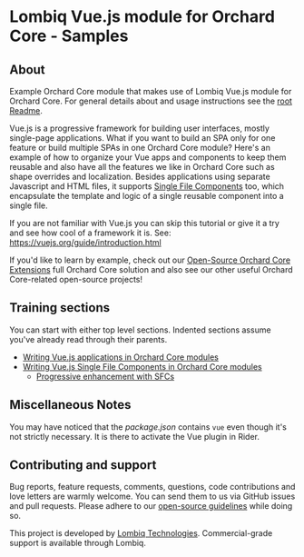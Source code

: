 # Lombiq Vue.js module for Orchard Core - Samples

## About

Example Orchard Core module that makes use of Lombiq Vue.js module for Orchard Core. For general details about and usage instructions see the [root Readme](../Readme.md).

Vue.js is a progressive framework for building user interfaces, mostly single-page applications. What if you want to build an SPA only for one feature or build multiple SPAs in one Orchard Core module? Here's an example of how to organize your Vue apps and components to keep them reusable and also have all the features we like in Orchard Core such as shape overrides and localization. Besides applications using separate Javascript and HTML files, it supports [Single File Components](https://vuejs.org/guide/scaling-up/sfc.html) too, which encapsulate the template and logic of a single reusable component into a single file.

If you are not familiar with Vue.js you can skip this tutorial or give it a try and see how cool of a framework it is. See: <https://vuejs.org/guide/introduction.html>

If you'd like to learn by example, check out our [Open-Source Orchard Core Extensions](https://github.com/Lombiq/Open-Source-Orchard-Core-Extensions) full Orchard Core solution and also see our other useful Orchard Core-related open-source projects!

## Training sections

You can start with either top level sections. Indented sections assume you've already read through their parents.  

- [Writing Vue.js applications in Orchard Core modules](Controllers/VueAppController.cs)
- [Writing Vue.js Single File Components in Orchard Core modules](Controllers/VueSfcController.cs)
  - [Progressive enhancement with SFCs](Controllers/VueSfcController.cs#L31)

## Miscellaneous Notes

You may have noticed that the _package.json_ contains `vue` even though it's not strictly necessary. It is there to activate the Vue plugin in Rider.

## Contributing and support

Bug reports, feature requests, comments, questions, code contributions and love letters are warmly welcome. You can send them to us via GitHub issues and pull requests. Please adhere to our [open-source guidelines](https://lombiq.com/open-source-guidelines) while doing so.

This project is developed by [Lombiq Technologies](https://lombiq.com/). Commercial-grade support is available through Lombiq.
